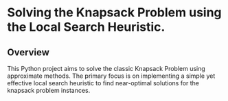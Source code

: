 # Solving the Knapsack Problem using the Local Search Heuristic.

## Overview
This Python project aims to solve the classic Knapsack Problem using approximate methods. The primary focus is on implementing a simple yet effective local search heuristic to find near-optimal solutions for the knapsack problem instances.


